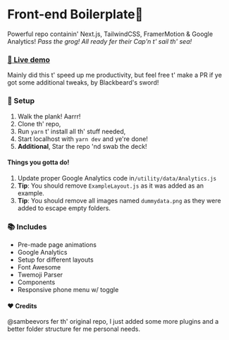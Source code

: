 
# Front-end Boilerplate🦜

Powerful repo containin' Next.js, TailwindCSS, FramerMotion & Google Analytics! *Pass the grog!* *All ready fer their Cap'n t' sail th' sea!*  


  ### [:paperclip: Live demo](https://boilerplate-demo.vercel.app/)
  
Mainly did this t' speed up me productivity, but feel free t' make a PR if ye got some additional tweaks, by Blackbeard's sword!

### :rocket: Setup

1. Walk the plank! Aarrr!
2. Clone th' repo,
3. Run `yarn` t' install all th' stuff needed,
4. Start localhost with `yarn dev` and ye're done!
5. **Additional**, Star the repo 'nd swab the deck!

#### Things you gotta do!
1. Update proper Google Analytics code in`/utility/data/Analytics.js`
2. **Tip**: You should remove `ExampleLayout.js` as it was added as an example.
3. **Tip**: You should remove all images named `dummydata.png` as they were added to escape empty folders.

### :books: Includes

- Pre-made page animations
- Google Analytics
- Setup for different layouts
- Font Awesome
- Twemoji Parser
- Components
- Responsive phone menu w/ toggle


#### :heart: Credits
@sambeevors fer th' original repo, I just added some more plugins and a better folder structure fer me personal needs.
